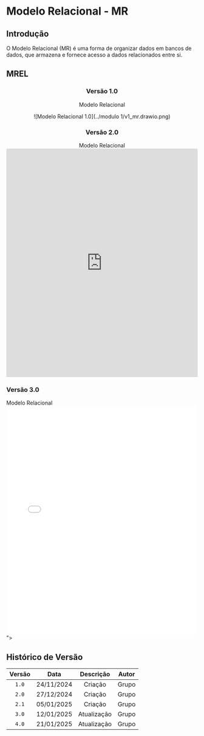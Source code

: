 # Modelo Relacional - MR

## Introdução
O Modelo Relacional (MR) é uma forma de organizar dados em bancos de dados, que armazena e fornece acesso a dados relacionados entre si.

## MREL

<center>

### Versão 1.0

<figcaption>Modelo Relacional</figcaption>

![Modelo Relacional 1.0](../modulo 1/v1_mr.drawio.png)

### Versão 2.0 

<figcaption>Modelo Relacional</figcaption>

<iframe frameborder="0" style="width:100%;height:600px;" src="https://viewer.diagrams.net/?tags=%7B%7D&lightbox=1&highlight=0000ff&edit=_blank&layers=1&nav=1&title=MER%203.0.drawio#Uhttps%3A%2F%2Fdrive.google.com%2Fuc%3Fid%3D1MMESJaBbnvHBPD98ipvpOgKT2eiZ-Qj-%26export%3Ddownload"></iframe>

</center>

### Versão 3.0

<figcaption>Modelo Relacional</figcaption>

<iframe frameborder="0" style="width:100%;height:600px;" src="<iframe frameborder="0" style="width:100%;height:1450px;" src="https://viewer.diagrams.net/?tags=%7B%7D&lightbox=1&highlight=0000ff&edit=_blank&layers=1&nav=1&title=MR%204.0.drawio#Uhttps%3A%2F%2Fdrive.google.com%2Fuc%3Fid%3D1pwDS_7oYXVxzyN4hE3IEnMRV8j6W4QfA%26export%3Ddownload"></iframe>"></iframe>

</center>


## Histórico de Versão

| Versão |     Data   | Descrição | Autor |
| :----: | :--------: | :-------: | :---: |
| `1.0`  | 24/11/2024 | Criação   | Grupo |
| `2.0`  | 27/12/2024 | Criação   | Grupo |
| `2.1`  | 05/01/2025 | Criação   | Grupo |
| `3.0`  | 12/01/2025 | Atualização   | Grupo |
| `4.0`  | 21/01/2025 | Atualização   | Grupo |